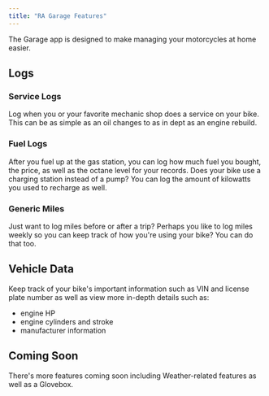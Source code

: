 ```yaml
---
title: "RA Garage Features"
---
```


The Garage app is designed to make managing your motorcycles at home easier.


## Logs

### Service Logs

Log when you or your favorite mechanic shop does a service on your bike.
This can be as simple as an oil changes to as in dept as an engine rebuild.

### Fuel Logs

After you fuel up at the gas station, you can log how much fuel you bought, the price, as well as the octane level for your records.
Does your bike use a charging station instead of a pump?
You can log the amount of kilowatts you used to recharge as well.

### Generic Miles

Just want to log miles before or after a trip?
Perhaps you like to log miles weekly so you can keep track of how you're using your bike?
You can do that too.


## Vehicle Data

Keep track of your bike's important information such as VIN and license plate number as well as view more in-depth details such as:

- engine HP
- engine cylinders and stroke
- manufacturer information


## Coming Soon

There's more features coming soon including Weather-related features as well as a Glovebox.
